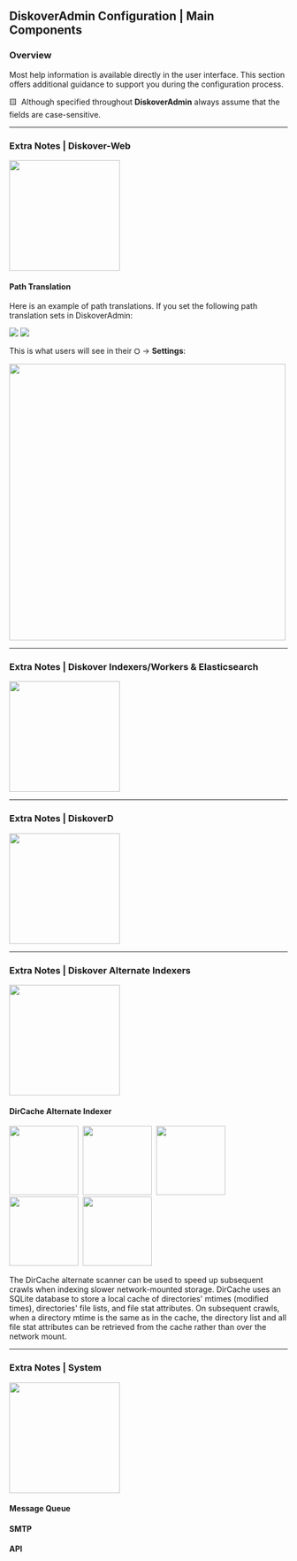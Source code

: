 <p id="config_diskoveradmin_main"></p>

## DiskoverAdmin Configuration | Main Components

### Overview

Most help information is available directly in the user interface. This section offers additional guidance to support you during the configuration process.

🟨 &nbsp;Although specified throughout **DiskoverAdmin** always assume that the fields are case-sensitive.

<p id="config_diskover_web"></p>

___
### Extra Notes | Diskover-Web

<img src="images/diskoveradmin_menu_web.png" width="200">


<p id="config_path_translation"></p>

#### Path Translation

Here is an example of path translations. If you set the following path translation sets in DiskoverAdmin:

<img src="images/translation_set_1.png" width="">
<img src="images/translation_set_2.png" width="">

This is what users will see in their ⛭ → **Settings**:

<img src="images/translation_sets_in settings.png" width="500">


<p id="config_indexers"></p>

<p id=“config_es”></p>

___
### Extra Notes | Diskover Indexers/Workers & Elasticsearch

<img src="images/diskoveradmin_menu_diskover.png" width="200">





<p id="config_diskoverd"></p>

___
### Extra Notes | DiskoverD

<img src="images/diskoveradmin_menu_diskoverd.png" width="200">





<p id="config_alt_indexers"></p>

___
### Extra Notes | Diskover Alternate Indexers

<img src="images/diskoveradmin_menu_diskover.png" width="200">



<p id="config_alt_indexer_dircache"></p>

#### DirCache Alternate Indexer
<img src="images/button_edition_essential.png" width="125">&nbsp;&nbsp;<img src="images/button_edition_professional.png" width="125">&nbsp;&nbsp;<img src="images/button_edition_enterprise.png" width="125">&nbsp;&nbsp;<img src="images/button_edition_media.png" width="125">&nbsp;&nbsp;<img src="images/button_edition_life_science.png" width="125">

The DirCache alternate scanner can be used to speed up subsequent crawls when indexing slower network-mounted storage. DirCache uses an SQLite database to store a local cache of directories' mtimes (modified times), directories' file lists, and file stat attributes. On subsequent crawls, when a directory mtime is the same as in the cache, the directory list and all file stat attributes can be retrieved from the cache rather than over the network mount.




<p id="x"></p>

___
### Extra Notes | System

<img src="images/diskoveradmin_menu_system.png" width="200">

<p id="config_message_queue"></p>

#### Message Queue

<p id="config_smtp"></p>

#### SMTP

<p id="config_api"></p>

#### API
